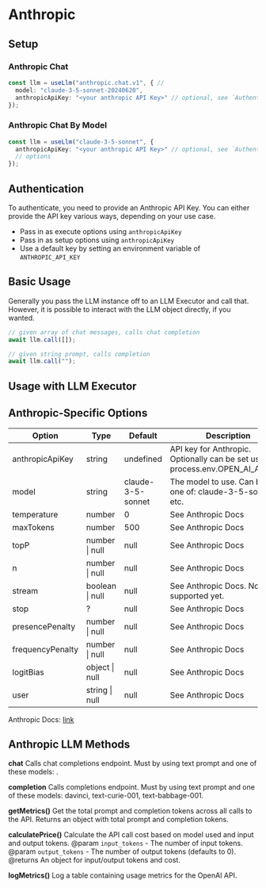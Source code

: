 # Anthropic

## Setup

### Anthropic Chat
```ts
const llm = useLlm("anthropic.chat.v1", { //
  model: "claude-3-5-sonnet-20240620",
  anthropicApiKey: "<your anthropic API Key>" // optional, see `Authentication` below
});
```

### Anthropic Chat By Model
```ts
const llm = useLlm("claude-3-5-sonnet", {
  anthropicApiKey: "<your anthropic API Key>" // optional, see `Authentication` below
  // options
});
```

## Authentication
To authenticate, you need to provide an Anthropic API Key. You can either provide the API key various ways, depending on your use case. 
- Pass in as execute options using `anthropicApiKey`
- Pass in as setup options using `anthropicApiKey`
- Use a default key by setting an environment variable of `ANTHROPIC_API_KEY`

## Basic Usage

Generally you pass the LLM instance off to an LLM Executor and call that. However, it is possible to interact with the LLM object directly, if you wanted.

```ts
// given array of chat messages, calls chat completion
await llm.call([]);

// given string prompt, calls completion
await llm.call("");
```

## Usage with LLM Executor

## Anthropic-Specific Options

| Option             | Type              | Default       | Description                                                                 |
| ------------------ | ----------------- | ------------- | --------------------------------------------------------------------------- |
| anthropicApiKey     | string          | undefined   | API key for Anthropic. Optionally can be set using process.env.OPEN_AI_API_KEY |
| model            | string          | claude-3-5-sonnet | The model to use. Can be any one of: claude-3-5-sonnet, etc.       |
| temperature      | number          | 0           | See Anthropic Docs                                                             |
| maxTokens        | number          | 500         | See Anthropic Docs                                                             |
| topP             | number \| null  | null        | See Anthropic Docs                                                             |
| n                | number \| null  | null        | See Anthropic Docs                                                             |
| stream           | boolean \| null | null        | See Anthropic Docs. Note: Not supported yet.                                   |
| stop             | ?                 | null        | See Anthropic Docs                                                             |
| presencePenalty  | number \| null  | null        | See Anthropic Docs                                                             |
| frequencyPenalty | number \| null  | null        | See Anthropic Docs                                                             |
| logitBias        | object \| null  | null        | See Anthropic Docs                                                             |
| user             | string \| null  | null        | See Anthropic Docs                                                             |

Anthropic Docs: [link](https://platform.openai.com/docs/api-reference/completions)

## Anthropic LLM Methods

**chat**
Calls chat completions endpoint. Must by using text prompt and one of these models: .

**completion**
Calls completions endpoint. Must by using text prompt and one of these models: davinci, text-curie-001, text-babbage-001.

**getMetrics()**
Get the total prompt and completion tokens across all calls to the API. Returns an object with total prompt and completion tokens.

**calculatePrice()**
Calculate the API call cost based on model used and input and output tokens.
@param `input_tokens` - The number of input tokens.
@param `output_tokens` - The number of output tokens (defaults to 0).
@returns An object for input/output tokens and cost.

**logMetrics()**
Log a table containing usage metrics for the OpenAI API.
